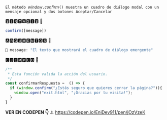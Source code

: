```fix
El método 𝘸𝘪𝘯𝘥𝘰𝘸.𝘤𝘰𝘯𝘧𝘪𝘳𝘮() muestra un cuadro de diálogo modal con un mensaje opcional y dos botones Aceptar/Cancelar
```
🆂🅸🅽🆃🅰🆇🅸🆂 📍
```js
confirm([message])
```
🅰🆁🅶🆄🅼🅴🅽🆃🅾🆂 📍
```c
🔸 message: "El texto que mostrará el cuadro de diálogo emergente"
```
🅴🅹🅴🅼🅿🅻🅾 📍
```js
/**
 * Esta función valida la acción del usuario.
 */
const confirmarRespuesta =  () => {
  if (window.confirm("¿Estás seguro que quieres cerrar la página?")){
    window.open("exit.html", "¡Gracias por tu visita!");
  }
}
```
**VER EN CODEPEN 👇**
⚓ https://codepen.io/EniDev911/pen/jOzVzeK

